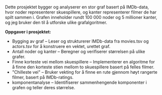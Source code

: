 Dette prosjektet bygger og analyserer en stor graf basert på IMDb-data, hvor noder representerer skuespillere, og kanter representerer filmer de har spilt sammen i. 
Grafen inneholder rundt 100 000 noder og 5 millioner kanter, og jeg bruker den til å utforske ulike grafalgoritmer.

**Oppgaver i prosjektet:**

- Bygging av graf – Leser og strukturerer IMDb-data fra movies.tsv og actors.tsv for å konstruere en vektet, urettet graf.
- Antall noder og kanter – Beregner og verifiserer størrelsen på ulike grafer. 
- Finne korteste vei mellom skuespillere – Implementerer en algoritme for å finne den korteste stien mellom to skuespillere basert på felles filmer.
- "Chilleste vei" – Bruker vekting for å finne en rute gjennom høyt rangerte filmer, basert på IMDb-ratings.
- komponentanalyse – Identifiserer sammenhengende komponenter i grafen og teller deres størrelse.

